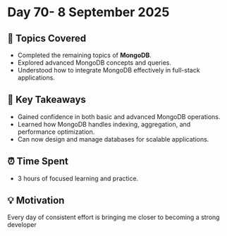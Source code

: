 # Day 70- 8 September 2025  


## 📘 Topics Covered  
- Completed the remaining topics of **MongoDB**.  
- Explored advanced MongoDB concepts and queries.  
- Understood how to integrate MongoDB effectively in full-stack applications.  

## 🔑 Key Takeaways  
- Gained confidence in both basic and advanced MongoDB operations.  
- Learned how MongoDB handles indexing, aggregation, and performance optimization.  
- Can now design and manage databases for scalable applications.  

## ⏰ Time Spent  
- 3 hours of focused learning and practice.  

## 💡 Motivation    
Every day of consistent effort is bringing me closer to becoming a strong developer 
